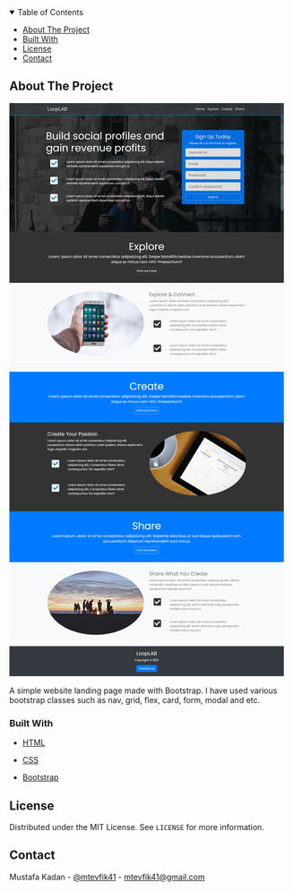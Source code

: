 <!-- TABLE OF CONTENTS -->

<details  open="open">

<summary>Table of Contents</summary>

<ul>

<li><a  href="#about-the-project">About The Project</a>

<li><a  href="#built-with">Built With</a></li>

<li><a  href="#license">License</a></li>

<li><a  href="#contact">Contact</a></li>

</ul>

</details>

<!-- ABOUT THE PROJECT -->

## About The Project

<img src="img/ss.png" />

A simple website landing page made with Bootstrap.
I have used various bootstrap classes such as nav, grid, flex, card, form, modal and etc.

### Built With

- [HTML](https://en.wikipedia.org/wiki/HTML)

- [CSS](https://en.wikipedia.org/wiki/CSS)

- [Bootstrap](https://getbootstrap.com/)

<!-- LICENSE -->

## License

Distributed under the MIT License. See `LICENSE` for more information.

<!-- CONTACT -->

## Contact

Mustafa Kadan - [@mtevfik41](https://twitter.com/mtevfik41) - mtevfik41@gmail.com
